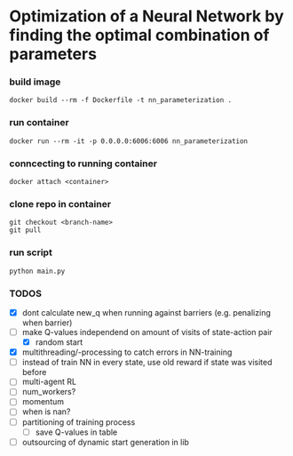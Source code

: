 # Optimization of a Neural Network by finding the optimal combination of parameters

### build image
    docker build --rm -f Dockerfile -t nn_parameterization .

### run container
    docker run --rm -it -p 0.0.0.0:6006:6006 nn_parameterization

### conncecting to running container
    docker attach <container>

### clone repo in container
    git checkout <branch-name>
    git pull

### run script
    python main.py

### TODOS
- [X] dont calculate new_q when running against barriers (e.g. penalizing when barrier)
- [ ] make Q-values independend on amount of visits of state-action pair
    - [X] random start
- [X] multithreading/-processing to catch errors in NN-training
- [ ] instead of train NN in every state, use old reward if state was visited before
- [ ] multi-agent RL
- [ ] num_workers?
- [ ] momentum
- [ ] when is nan?
- [ ] partitioning of training process
    - [ ] save Q-values in table
- [ ] outsourcing of dynamic start generation in lib